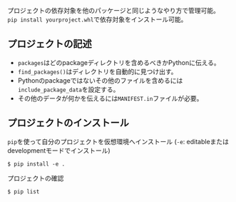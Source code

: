 プロジェクトの依存対象を他のパッケージと同じようなやり方で管理可能。  
`pip install yourproject.whl`で依存対象をインストール可能。  

## プロジェクトの記述  
- `packages`はどのpackageディレクトリを含めるべきかPythonに伝える。  
- `find_packages()`はディレクトリを自動的に見つけ出す。  
- Pythonのpackageではないその他のファイルを含めるには`include_package_data`を設定する。  
- その他のデータが何かを伝えるには`MANIFEST.in`ファイルが必要。  

## プロジェクトのインストール  
`pip`を使って自分のプロジェクトを仮想環境へインストール (`-e`: editableまたはdevelopmentモードでインストール)  
```
$ pip install -e .
```

プロジェクトの確認  
```
$ pip list
```
